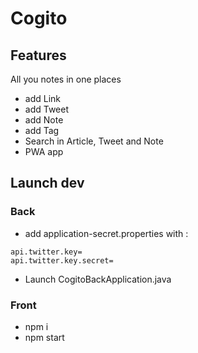 # Cogito

## Features

All you notes in one places

- add Link
- add Tweet
- add Note
- add Tag
- Search in Article, Tweet and Note
- PWA app

## Launch dev

### Back

- add application-secret.properties with : 

```
api.twitter.key=
api.twitter.key.secret=
```

- Launch CogitoBackApplication.java

### Front

- npm i
- npm start

